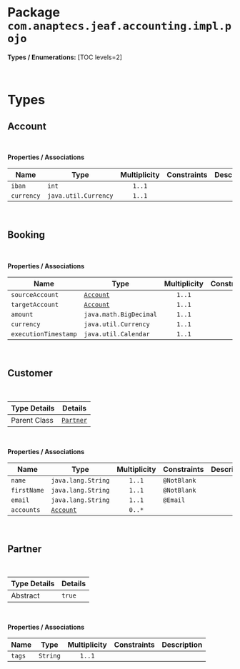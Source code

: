 # Package `com.anaptecs.jeaf.accounting.impl.pojo`

**Types / Enumerations:**
[TOC levels=2]

<br>

# Types
## Account



<br>

**Properties / Associations**

| Name | Type | Multiplicity | Constraints | Description |
|------|------|:------------:|-------------|-------------|
| `iban` | `int` | `1..1` |  |  |
| `currency` | `java.util.Currency` | `1..1` |  |  |

<br>

## Booking



<br>

**Properties / Associations**

| Name | Type | Multiplicity | Constraints | Description |
|------|------|:------------:|-------------|-------------|
| `sourceAccount` | [`Account`](#account) | `1..1` |  |  |
| `targetAccount` | [`Account`](#account) | `1..1` |  |  |
| `amount` | `java.math.BigDecimal` | `1..1` |  |  |
| `currency` | `java.util.Currency` | `1..1` |  |  |
| `executionTimestamp` | `java.util.Calendar` | `1..1` |  |  |

<br>

## Customer


<br>

| Type Details | Details         | 
|--------------|-----------------|
| Parent Class  | [`Partner`](#partner) |


<br>

**Properties / Associations**

| Name | Type | Multiplicity | Constraints | Description |
|------|------|:------------:|-------------|-------------|
| `name` | `java.lang.String` | `1..1` | `@NotBlank`<br> |  |
| `firstName` | `java.lang.String` | `1..1` | `@NotBlank`<br> |  |
| `email` | `java.lang.String` | `1..1` | `@Email`<br> |  |
| `accounts` | [`Account`](#account) | `0..*` |  |  |

<br>

## Partner


<br>

| Type Details | Details         | 
|--------------|-----------------|
| Abstract | `true` |


<br>

**Properties / Associations**

| Name | Type | Multiplicity | Constraints | Description |
|------|------|:------------:|-------------|-------------|
| `tags` | `String` | `1..1` |  |  |

<br>




